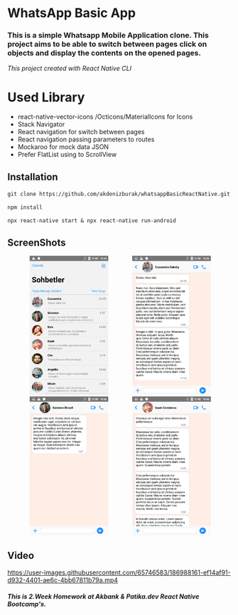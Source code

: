 # WhatsApp Basic App
### This is a simple Whatsapp Mobile Application clone. This project aims to be able to switch between pages click on objects and display the contents on the opened pages.

*This project created with React Native CLI*

# Used Library
* react-native-vector-icons /Octicons/MaterialIcons for Icons
* Stack Navigator
* React navigation for switch between pages
* React navigation passing parameters to routes
* Mockaroo for mock data JSON
* Prefer FlatList using to ScrollView  

## Installation

```
git clone https://github.com/akdenizburak/whatsappBasicReactNative.git
```

```
npm install
```

```
npx react-native start & npx react-native run-android
```

## ScreenShots

<img width="35%" hspace="10%" src="./Screenshots/1.png"/>     <img width="35%" src="./Screenshots/2.png"/>
<img width="35%" hspace="10%" src="./Screenshots/3.png"/>     <img width="35%" src="./Screenshots/4.png"/>

## Video
https://user-images.githubusercontent.com/65746583/186988161-ef14af91-d932-4401-ae6c-4bb67811b79a.mp4



##### This is 2.Week Homework at Akbank & Patika.dev React Native Bootcamp's.
